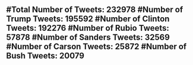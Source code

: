 #Total Number of Tweets: 232978 
#Number of Trump Tweets: 195592
#Number of Clinton Tweets: 192276
#Number of Rubio Tweets: 57878
#Number of Sanders Tweets: 32569
#Number of Carson Tweets: 25872
#Number of Bush Tweets: 20079
---
